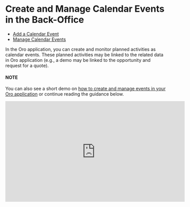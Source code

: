<a id="doc-activities-events"></a>

# Create and Manage Calendar Events in the Back-Office

* [Add a Calendar Event](create-calendar-event.md)
* [Manage Calendar Events](manage-calendar-event.md)

In the Oro application, you can create and monitor planned activities as calendar events. These planned activities may be linked to the related data in Oro application (e.g., a demo may be linked to the opportunity and request for a quote).

#### NOTE
You can also see a short demo on <a href="https://academy.oroinc.com/media-library/create-manage-events-orocrm#play=lZKiS3TvXNU" target="_blank">how to create and manage events in your Oro application</a> or continue reading the guidance below.

<iframe width="560" height="315" src="https://www.youtube.com/embed/lZKiS3TvXNU" frameborder="0" allowfullscreen></iframe>
